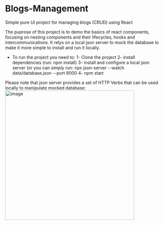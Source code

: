 # Blogs-Management
Simple pure UI project for managing blogs (CRUD) using React

The puprose of this project is to demo the basics of react components, focusing on nesting components and their lifecycles, hooks and intercommunications. It relys on a local json server to mock the database to make it more simple to install and run it locally.

- To run the project you need to:
1- Clone the project
2- install dependencies (run: npm install)
3- install and configure a local json server (or you can simply run: npx json-server --watch data/database.json --port 8000
4- npm start

Please note that json server provides a set of HTTP Verbs that can be used locally to manipulate mocked database:
<img width="419" alt="image" src="https://github.com/AbdullahNjoum98/Blogs-Management/assets/56254725/007ee022-0776-4a4c-a4c7-8b65389bb2b3">
